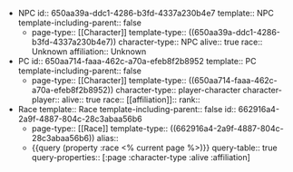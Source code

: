 - NPC
  id:: 650aa39a-ddc1-4286-b3fd-4337a230b4e7
  template:: NPC
  template-including-parent:: false
	- page-type:: [[Character]]
	  template-type:: ((650aa39a-ddc1-4286-b3fd-4337a230b4e7))
	  character-type:: NPC
	  alive:: true
	  race:: Unknown
	  affiliation:: Unknown
- PC
  id:: 650aa714-faaa-462c-a70a-efeb8f2b8952
  template:: PC
  template-including-parent:: false
	- page-type:: [[Character]]
	  template-type:: ((650aa714-faaa-462c-a70a-efeb8f2b8952))
	  character-type:: player-character
	  character-player:: <Name>
	  alive:: true
	  race:: <Race>
	  [[affiliation]]::
	  rank::
- Race
  template:: Race
  template-including-parent:: false
  id:: 662916a4-2a9f-4887-804c-28c3abaa56b6
	- page-type:: [[Race]]
	  template-type:: ((662916a4-2a9f-4887-804c-28c3abaa56b6))
	  alias::
	- {{query (property :race <% current page %>)}}
	  query-table:: true
	  query-properties:: [:page :character-type :alive :affiliation]